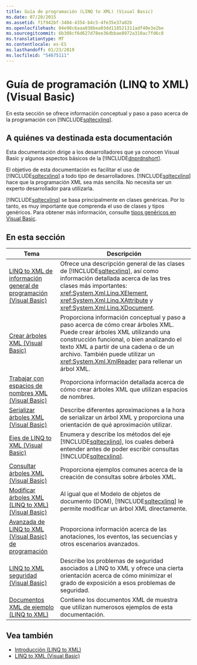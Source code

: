 ```yaml
---
title: Guía de programación (LINQ to XML) (Visual Basic)
ms.date: 07/20/2015
ms.assetid: f1f942bf-3404-4354-b4c5-4fe35e37a02b
ms.openlocfilehash: 04e98c6aaa038bea03dd118521311adf40e3e2be
ms.sourcegitcommit: 6b308cf6d627d78ee36dbbae8972a310ac7fd6c8
ms.translationtype: MT
ms.contentlocale: es-ES
ms.lasthandoff: 01/23/2019
ms.locfileid: "54675111"
---
```

# <a name="programming-guide-linq-to-xml-visual-basic"></a>Guía de programación (LINQ to XML) (Visual Basic)
En esta sección se ofrece información conceptual y paso a paso acerca de la programación con [!INCLUDE[sqltecxlinq](~/includes/sqltecxlinq-md.md)].  
  
## <a name="who-should-read-this-documentation"></a>A quiénes va destinada esta documentación  
 Esta documentación dirige a los desarrolladores que ya conocen Visual Basic y algunos aspectos básicos de la [!INCLUDE[dnprdnshort](~/includes/dnprdnshort-md.md)].  
  
 El objetivo de esta documentación es facilitar el uso de [!INCLUDE[sqltecxlinq](~/includes/sqltecxlinq-md.md)] a todo tipo de desarrolladores. [!INCLUDE[sqltecxlinq](~/includes/sqltecxlinq-md.md)] hace que la programación XML sea más sencilla. No necesita ser un experto desarrollador para utilizarla.  
  
 [!INCLUDE[sqltecxlinq](~/includes/sqltecxlinq-md.md)] se basa principalmente en clases genéricas. Por lo tanto, es muy importante que comprenda el uso de clases y tipos genéricos. Para obtener más información, consulte [tipos genéricos en Visual Basic](../../../../visual-basic/programming-guide/language-features/data-types/generic-types.md).  
  
## <a name="in-this-section"></a>En esta sección  
  
|Tema|Descripción|  
|-----------|-----------------|  
|[LINQ to XML de información general de programación (Visual Basic)](../../../../visual-basic/programming-guide/concepts/linq/linq-to-xml-programming-overview.md)|Ofrece una descripción general de las clases de [!INCLUDE[sqltecxlinq](~/includes/sqltecxlinq-md.md)], así como información detallada acerca de las tres clases más importantes: <xref:System.Xml.Linq.XElement>, <xref:System.Xml.Linq.XAttribute> y <xref:System.Xml.Linq.XDocument>.|  
|[Crear árboles XML (Visual Basic)](../../../../visual-basic/programming-guide/concepts/linq/creating-xml-trees.md)|Proporciona información conceptual y paso a paso acerca de cómo crear árboles XML. Puede crear árboles XML utilizando una construcción funcional, o bien analizando el texto XML a partir de una cadena o de un archivo. También puede utilizar un <xref:System.Xml.XmlReader> para rellenar un árbol XML.|  
|[Trabajar con espacios de nombres XML (Visual Basic)](../../../../visual-basic/programming-guide/concepts/linq/working-with-xml-namespaces.md)|Proporciona información detallada acerca de cómo crear árboles XML que utilizan espacios de nombres.|  
|[Serializar árboles XML (Visual Basic)](../../../../visual-basic/programming-guide/concepts/linq/serializing-xml-trees.md)|Describe diferentes aproximaciones a la hora de serializar un árbol XML y proporciona una orientación de qué aproximación utilizar.|  
|[Ejes de LINQ to XML (Visual Basic)](../../../../visual-basic/programming-guide/concepts/linq/linq-to-xml-axes.md)|Enumera y describe los métodos del eje [!INCLUDE[sqltecxlinq](~/includes/sqltecxlinq-md.md)], los cuales deberá entender antes de poder escribir consultas [!INCLUDE[sqltecxlinq](~/includes/sqltecxlinq-md.md)].|  
|[Consultar árboles XML (Visual Basic)](../../../../visual-basic/programming-guide/concepts/linq/querying-xml-trees.md)|Proporciona ejemplos comunes acerca de la creación de consultas sobre árboles XML.|  
|[Modificar árboles XML (LINQ to XML) (Visual Basic)](../../../../visual-basic/programming-guide/concepts/linq/modifying-xml-trees-linq-to-xml.md)|Al igual que el Modelo de objetos de documento (DOM), [!INCLUDE[sqltecxlinq](~/includes/sqltecxlinq-md.md)] le permite modificar un árbol XML directamente.|  
|[Avanzada de LINQ to XML (Visual Basic) de programación](../../../../visual-basic/programming-guide/concepts/linq/advanced-linq-to-xml-programming.md)|Proporciona información acerca de las anotaciones, los eventos, las secuencias y otros escenarios avanzados.|  
|[LINQ to XML seguridad (Visual Basic)](../../../../visual-basic/programming-guide/concepts/linq/linq-to-xml-security.md)|Describe los problemas de seguridad asociados a LINQ to XML y ofrece una cierta orientación acerca de cómo minimizar el grado de exposición a esos problemas de seguridad.|  
|[Documentos XML de ejemplo (LINQ to XML)](../../../../visual-basic/programming-guide/concepts/linq/sample-xml-documents-linq-to-xml.md)|Contiene los documentos XML de muestra que utilizan numerosos ejemplos de esta documentación.|  
  
## <a name="see-also"></a>Vea también
- [Introducción (LINQ to XML)](../../../../visual-basic/programming-guide/concepts/linq/getting-started-linq-to-xml.md)
- [LINQ to XML (Visual Basic)](../../../../visual-basic/programming-guide/concepts/linq/linq-to-xml.md)

